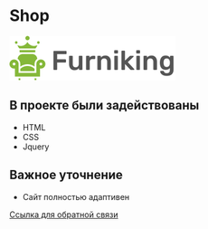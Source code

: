 # Shop
![Shop](image/logo.svg)

##  В проекте были задействованы 
* HTML
* CSS
* Jquery 
##  Важное уточнение
* Сайт полностью адаптивен

[Ссылка для обратной связи](https://vk.com/top_sportorg)

